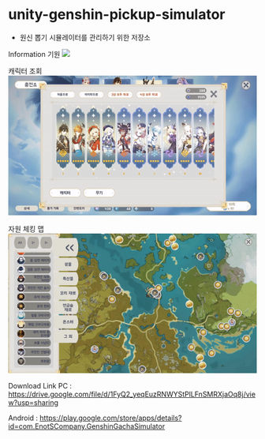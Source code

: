 # unity-genshin-pickup-simulator
- 원신 뽑기 시뮬레이터를 관리하기 위한 저장소

Information
기원
<img src="img/zhongli_pickup.gif">

캐릭터 조회
<img src="img/skill_page.gif">

자원 체킹 맵
<img src="img/map_page.gif">

Download Link
PC : https://drive.google.com/file/d/1FyQ2_yeqEuzRNWYStPlLFnSMRXjaOq8j/view?usp=sharing

Android : https://play.google.com/store/apps/details?id=com.EnotSCompany.GenshinGachaSimulator